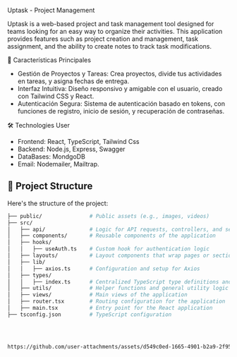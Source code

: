 Uptask - Project Management

Uptask is a web-based project and task management tool designed for teams looking for an easy way to organize their activities. This application provides features such as project creation and management, task assignment, and the ability to create notes to track task modifications.

🚀 Características Principales
- Gestión de Proyectos y Tareas: Crea proyectos, divide tus actividades en tareas, y asigna fechas de entrega.
- Interfaz Intuitiva: Diseño responsivo y amigable con el usuario, creado con Tailwind CSS y React.
- Autenticación Segura: Sistema de autenticación basado en tokens, con funciones de registro, inicio de sesión, y recuperación de contraseñas.

🛠️ Technologies User
- Frontend: React, TypeScript, Tailwind Css
- Backend: Node.js, Express, Swagger
- DataBases: MondgoDB
- Email: Nodemailer, Mailtrap.

## 📂 Project Structure

Here's the structure of the project:

```bash
├── public/               # Public assets (e.g., images, videos)
├── src/
│   ├── api/              # Logic for API requests, controllers, and services
│   ├── components/       # Reusable components of the application
│   ├── hooks/            
│   │   ├── useAuth.ts    # Custom hook for authentication logic
│   ├── layouts/          # Layout components that wrap pages or sections of the app
│   ├── lib/              
│   │   ├── axios.ts      # Configuration and setup for Axios
│   ├── types/            
│   │   ├── index.ts      # Centralized TypeScript type definitions and exports
│   ├── utils/            # Helper functions and general utility logic
│   ├── views/            # Main views of the application
│   ├── router.tsx        # Routing configuration for the application
│   ├── main.tsx          # Entry point for the React application
├── tsconfig.json         # TypeScript configuration
    
     

 
https://github.com/user-attachments/assets/d549c0ed-1665-4901-b2a9-2f953c21cfca

